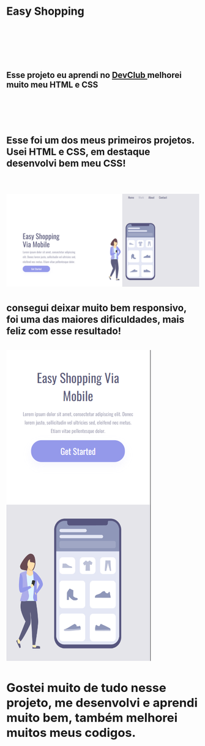 <h1> Easy Shopping <h1/>
   <br>
   <br>
 <h2> Esse projeto eu aprendi no <a href="https://rodolfomori.com.br/devclub"> DevClub <a/> melhorei muito meu HTML e CSS <h2/>
      <br>
         <h3> Esse foi um dos meus primeiros projetos. Usei HTML e CSS, em destaque desenvolvi bem meu CSS! <h3/>
      <br>
   <img src="https://github.com/medeiroswrld/Easy-Shopping/blob/master/assets/pc.png?raw=true" />
       <br>
            <h3> consegui deixar muito bem responsivo, foi uma das maiores dificuldades, mais feliz com esse resultado!  <h3/>
        
   <img src="https://github.com/medeiroswrld/Easy-Shopping/blob/master/assets/celular.png?raw=true"/>
        <br>
               <h2> Gostei muito de tudo nesse projeto, me desenvolvi e aprendi muito bem, também melhorei muitos meus codigos. <h2/>
               
   
  
